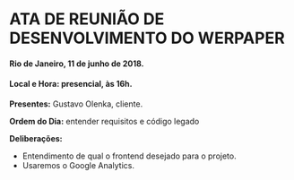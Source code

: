 # ATA DE REUNIÃO DE DESENVOLVIMENTO DO WERPAPER
#### Rio de Janeiro, 11 de junho de 2018.
#### Local e Hora: presencial, às 16h.


**Presentes:** Gustavo Olenka, cliente.

**Ordem do Dia:** entender requisitos e código legado

**Deliberações:**
- Entendimento de qual o frontend desejado para o projeto.
- Usaremos o Google Analytics.



